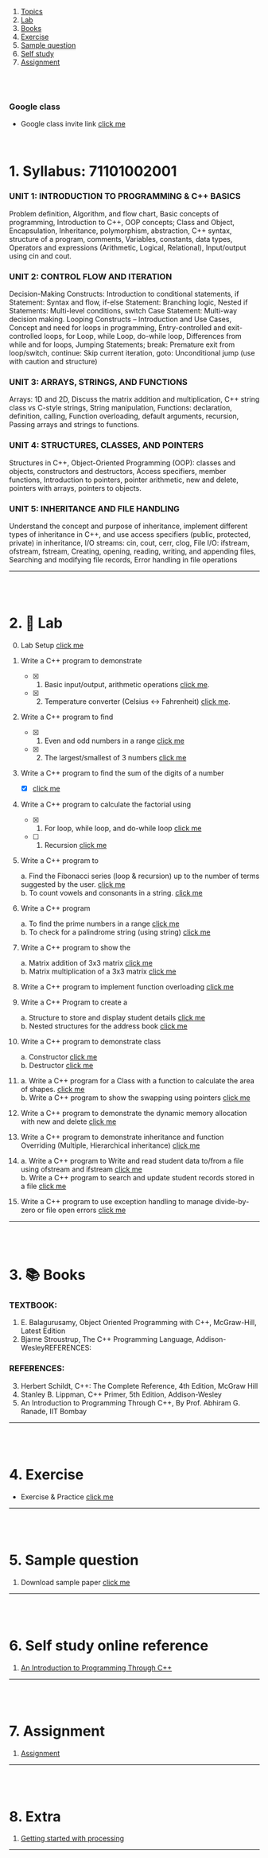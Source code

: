 1. [Topics](#1)
2. [Lab](#2)
3. [Books](#3)
4. [Exercise](#4)
5. [Sample question](#5)
6. [Self study](#6)
7. [Assignment](#7)

<br>
<br>

### Google class

- Google class invite link [click me](https://classroom.google.com/c/NzkxMzU2Mjk5NjA2?cjc=4rtyifi4)

<br>

# 1. Syllabus: 71101002001<a id='1'></a>

### UNIT 1: INTRODUCTION TO PROGRAMMING & C++ BASICS

Problem definition, Algorithm, and flow chart, Basic concepts of programming, Introduction to C++, OOP concepts; Class
and Object, Encapsulation, Inheritance, polymorphism, abstraction, C++ syntax, structure of a program, comments, Variables,
constants, data types, Operators and expressions (Arithmetic, Logical, Relational), Input/output using cin and cout.

### UNIT 2: CONTROL FLOW AND ITERATION

Decision-Making Constructs: Introduction to conditional statements, if Statement: Syntax and flow, if-else Statement:
Branching logic, Nested if Statements: Multi-level conditions, switch Case Statement: Multi-way decision making. Looping
Constructs – Introduction and Use Cases, Concept and need for loops in programming, Entry-controlled and exit-controlled
loops, for Loop, while Loop, do-while loop, Differences from while and for loops, Jumping Statements; break: Premature exit
from loop/switch, continue: Skip current iteration, goto: Unconditional jump (use with caution and structure)

### UNIT 3: ARRAYS, STRINGS, AND FUNCTIONS

Arrays: 1D and 2D, Discuss the matrix addition and multiplication, C++ string class vs C-style strings, String manipulation,
Functions: declaration, definition, calling, Function overloading, default arguments, recursion, Passing arrays and strings to
functions.

### UNIT 4: STRUCTURES, CLASSES, AND POINTERS

Structures in C++, Object-Oriented Programming (OOP): classes and objects, constructors and destructors, Access specifiers,
member functions, Introduction to pointers, pointer arithmetic, new and delete, pointers with arrays, pointers to objects.

### UNIT 5: INHERITANCE AND FILE HANDLING

Understand the concept and purpose of inheritance, implement different types of inheritance in C++, and use access specifiers
(public, protected, private) in inheritance, I/O streams: cin, cout, cerr, clog, File I/O: ifstream, ofstream, fstream, Creating,
opening, reading, writing, and appending files, Searching and modifying file records, Error handling in file operations

---

<br>
<br>

# 2. 🧪 Lab<a id='2'></a>

0. Lab Setup [click me](https://github.com/joysmith/KU-UIT/blob/main/PPS/assets/lab/0.%20lab.README.md)<br>

1. Write a C++ program to demonstrate <br>

   - [x] 1. Basic input/output, arithmetic operations [click me](https://github.com/joysmith/KU-UIT/blob/main/Problem%20Solving%20and%20Programming/assets/lab/1.%20a%20lab.README.md). <br>
   - [x] 2. Temperature converter (Celsius ↔ Fahrenheit) [click me](https://github.com/joysmith/KU-UIT/blob/main/Problem%20Solving%20and%20Programming/assets/lab/1.%20b%20lab.README.md).

1. Write a C++ program to find

   - [x] 1. Even and odd numbers in a range [click me](https://github.com/joysmith/KU-UIT/blob/main/Problem%20Solving%20and%20Programming/assets/lab/2.%20a.%20lab.md)<br>
   - [x] 2. The largest/smallest of 3 numbers [click me](https://github.com/joysmith/KU-UIT/blob/main/Problem%20Solving%20and%20Programming/assets/lab/2.%20b%20lab.md)

1. Write a C++ program to find the sum of the digits of a number

   - [x] [click me](https://github.com/joysmith/KU-UIT/blob/main/Problem%20Solving%20and%20Programming/assets/lab/3.%20lab.README.md)

1. Write a C++ program to calculate the factorial using

   - [x] 1. For loop, while loop, and do-while loop [click me](https://github.com/joysmith/KU-UIT/blob/main/Problem%20Solving%20and%20Programming/assets/lab/4.%20a%20lab..md)<br>
   - [ ] 1. Recursion [click me]()

1. Write a C++ program to

   a. Find the Fibonacci series (loop & recursion) up to the number of terms suggested by the user. [click me]()<br>
   b. To count vowels and consonants in a string. [click me]()

1. Write a C++ program

   a. To find the prime numbers in a range [click me]() <br>
   b. To check for a palindrome string (using string) [click me]()

1. Write a C++ program to show the

   a. Matrix addition of 3x3 matrix [click me]() <br>
   b. Matrix multiplication of a 3x3 matrix [click me]()

1. Write a C++ program to implement function overloading [click me]()

1. Write a C++ Program to create a

   a. Structure to store and display student details [click me]()<br>
   b. Nested structures for the address book [click me]()

1. Write a C++ program to demonstrate class

   a. Constructor [click me]()<br>
   b. Destructor [click me]()

1. a. Write a C++ program for a Class with a function to calculate the area of shapes. [click me]() <br>
   b. Write a C++ program to show the swapping using pointers [click me]()

1. Write a C++ program to demonstrate the dynamic memory allocation with new and delete [click me]()

1. Write a C++ program to demonstrate inheritance and function Overriding (Multiple, Hierarchical inheritance) [click me]()

1. a. Write a C++ program to Write and read student data to/from a file using ofstream and ifstream [click me]() <br>
   b. Write a C++ program to search and update student records stored in a file [click me]()

1. Write a C++ program to use exception handling to manage divide-by-zero or file open errors [click me]()

---

<br>
<br>

# 3. 📚 Books<a id='3'></a>

### TEXTBOOK:

1. E. Balagurusamy, Object Oriented Programming with C++, McGraw-Hill, Latest Edition
2. Bjarne Stroustrup, The C++ Programming Language, Addison-WesleyREFERENCES:

### REFERENCES:

3. Herbert Schildt, C++: The Complete Reference, 4th Edition, McGraw Hill
4. Stanley B. Lippman, C++ Primer, 5th Edition, Addison-Wesley
5. An Introduction to Programming Through C++, By Prof. Abhiram G. Ranade, IIT Bombay

---

<br>
<br>

# 4. Exercise<a id='4'></a>

- Exercise & Practice [click me](https://github.com/joysmith/KU-UIT/blob/main/Problem%20Solving%20and%20Programming/assets/exercise/index.md)

---

<br>
<br>

# 5. Sample question<a id='5'></a>

1. Download sample paper [click me]()

---

<br>
<br>

# 6. Self study online reference<a id='6'></a>

1. [An Introduction to Programming Through C++](https://onlinecourses.nptel.ac.in/noc21_cs38/preview)

---

<br>
<br>

# 7. Assignment<a id='7'></a>

1. [Assignment](https://github.com/joysmith/KU-UIT/blob/main/Problem%20Solving%20and%20Programming/assets/assignment/1_Project.md)

---

<br>
<br>

# 8. Extra

1. [Getting started with processing](https://drive.google.com/file/d/14iT7-7a5KSurPryaLw3-f3iw4epSmIbQ/view?usp=sharing)

---
